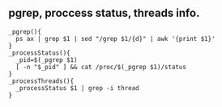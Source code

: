 pgrep, proccess status, threads info.
-----

```
_pgrep(){
  ps ax | grep $1 | sed "/grep $1/{d}" | awk '{print $1}'
}
_processStatus(){
  _pid=$(_pgrep $1)
  [ -n "$_pid" ] && cat /proc/$(_pgrep $1)/status
}
_processThreads(){
  _processStatus $1 | grep -i thread
}
```



